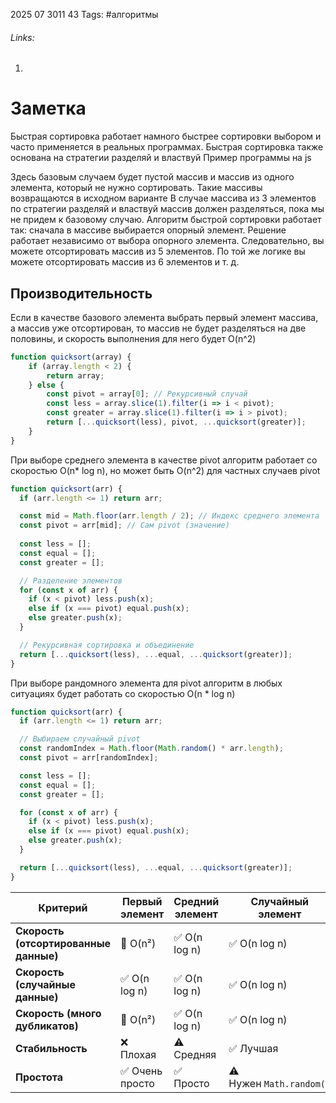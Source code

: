 2025 07 3011 43
Tags: #алгоритмы 
###### Links: 
1) 
# Заметка
Быстрая сортировка работает намного быстрее сортировки выбором и часто применяется в реальных программах. Быстрая сортировка также основана на стратегии разделяй и властвуй
Пример программы на js

Здесь базовым случаем будет пустой массив и массив из одного элемента, который не нужно сортировать. Такие массивы возвращаются в исходном варианте
В случае массива из 3 элементов по стратегии разделяй и властвуй массив должен разделяться, пока мы не придем к базовому случаю. Алгоритм быстрой сортировки работает так: сначала в массиве выбирается опорный элемент. Решение работает независимо от выбора опорного элемента. Следовательно, вы можете отсортировать массив из 5 элементов. По той же логике вы можете отсортировать массив из 6 элементов и т. д.
## Производительность
Если в качестве базового элемента выбрать первый элемент массива, а массив уже отсортирован, то массив не будет разделяться на две половины, и скорость выполнения для него будет O(n^2)
```js
function quicksort(array) {  
    if (array.length < 2) {  
        return array;  
    } else {  
        const pivot = array[0]; // Рекурсивный случай  
        const less = array.slice(1).filter(i => i < pivot);  
        const greater = array.slice(1).filter(i => i > pivot);  
        return [...quicksort(less), pivot, ...quicksort(greater)];  
    }  
}
```
При выборе среднего элемента в качестве pivot алгоритм работает со скоростью O(n* log n), но может быть O(n^2) для частных случаев pivot
```js
function quicksort(arr) {
  if (arr.length <= 1) return arr;

  const mid = Math.floor(arr.length / 2); // Индекс среднего элемента
  const pivot = arr[mid]; // Сам pivot (значение)
  
  const less = [];
  const equal = [];
  const greater = [];

  // Разделение элементов
  for (const x of arr) {
    if (x < pivot) less.push(x);
    else if (x === pivot) equal.push(x);
    else greater.push(x);
  }

  // Рекурсивная сортировка и объединение
  return [...quicksort(less), ...equal, ...quicksort(greater)];
}
```
При выборе рандомного элемента для pivot алгоритм в любых ситуациях будет работать со скоростью O(n * log n)
```js
function quicksort(arr) {
  if (arr.length <= 1) return arr;

  // Выбираем случайный pivot
  const randomIndex = Math.floor(Math.random() * arr.length);
  const pivot = arr[randomIndex];

  const less = [];
  const equal = [];
  const greater = [];

  for (const x of arr) {
    if (x < pivot) less.push(x);
    else if (x === pivot) equal.push(x);
    else greater.push(x);
  }

  return [...quicksort(less), ...equal, ...quicksort(greater)];
}
```

|Критерий|**Первый элемент**|**Средний элемент**|**Случайный элемент**|
|---|---|---|---|
|**Скорость (отсортированные данные)**|🚫 O(n²)|✅ O(n log n)|✅ O(n log n)|
|**Скорость (случайные данные)**|✅ O(n log n)|✅ O(n log n)|✅ O(n log n)|
|**Скорость (много дубликатов)**|🚫 O(n²)|✅ O(n log n)|✅ O(n log n)|
|**Стабильность**|❌ Плохая|⚠️ Средняя|✅ Лучшая|
|**Простота**|✅ Очень просто|✅ Просто|⚠️ Нужен `Math.random()`|
